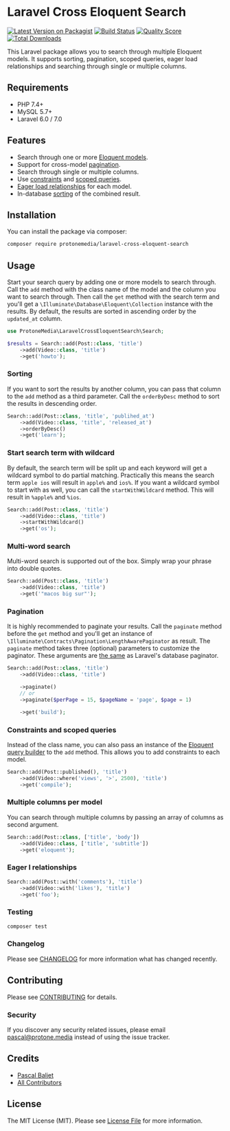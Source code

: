 # Laravel Cross Eloquent Search

[![Latest Version on Packagist](https://img.shields.io/packagist/v/protonemedia/laravel-cross-eloquent-search.svg?style=flat-square)](https://packagist.org/packages/protonemedia/laravel-cross-eloquent-search)
[![Build Status](https://img.shields.io/travis/pascalbaljetmedia/laravel-cross-eloquent-search/master.svg?style=flat-square)](https://travis-ci.org/pascalbaljetmedia/laravel-cross-eloquent-search)
[![Quality Score](https://img.shields.io/scrutinizer/g/pascalbaljetmedia/laravel-cross-eloquent-search.svg?style=flat-square)](https://scrutinizer-ci.com/g/pascalbaljetmedia/laravel-cross-eloquent-search)
[![Total Downloads](https://img.shields.io/packagist/dt/protonemedia/laravel-cross-eloquent-search.svg?style=flat-square)](https://packagist.org/packages/protonemedia/laravel-cross-eloquent-search)

This Laravel package allows you to search through multiple Eloquent models. It supports sorting, pagination, scoped queries, eager load relationships and searching through single or multiple columns.

## Requirements

* PHP 7.4+
* MySQL 5.7+
* Laravel 6.0 / 7.0

## Features

* Search through one or more [Eloquent models](https://laravel.com/docs/master/eloquent).
* Support for cross-model [pagination](https://laravel.com/docs/master/pagination#introduction).
* Search through single or multiple columns.
* Use [constraints](https://laravel.com/docs/master/eloquent#retrieving-models) and [scoped queries](https://laravel.com/docs/master/eloquent#query-scopes).
* [Eager load relationships](https://laravel.com/docs/master/eloquent-relationships#eager-loading) for each model.
* In-database [sorting](https://laravel.com/docs/master/queries#ordering-grouping-limit-and-offset) of the combined result.

## Installation

You can install the package via composer:

```bash
composer require protonemedia/laravel-cross-eloquent-search
```

## Usage

Start your search query by adding one or more models to search through. Call the `add` method with the class name of the model and the column you want to search through. Then call the `get` method with the search term and you'll get a `\Illuminate\Database\Eloquent\Collection` instance with the results. By default, the results are sorted in ascending order by the `updated_at` column.

```php
use ProtoneMedia\LaravelCrossEloquentSearch\Search;

$results = Search::add(Post::class, 'title')
    ->add(Video::class, 'title')
    ->get('howto');
```

### Sorting

If you want to sort the results by another column, you can pass that column to the `add` method as a third parameter. Call the `orderByDesc` method to sort the results in descending order.

```php
Search::add(Post::class, 'title', 'publihed_at')
    ->add(Video::class, 'title', 'released_at')
    ->orderByDesc()
    ->get('learn');
```

### Start search term with wildcard

By default, the search term will be split up and each keyword will get a wildcard symbol to do partial matching. Practically this means the search term `apple ios` will result in `apple%` and `ios%`. If you want a wildcard symbol to start with as well, you can call the `startWithWildcard` method. This will result in `%apple%` and `%ios`.

```php
Search::add(Post::class, 'title')
    ->add(Video::class, 'title')
    ->startWithWildcard()
    ->get('os');
```

### Multi-word search

Multi-word search is supported out of the box. Simply wrap your phrase into double quotes.

```php
Search::add(Post::class, 'title')
    ->add(Video::class, 'title')
    ->get('"macos big sur"');
```

### Pagination

It is highly recommended to paginate your results. Call the `paginate` method before the `get` method and you'll get an instance of `\Illuminate\Contracts\Pagination\LengthAwarePaginator` as result. The `paginate` method takes three (optional) parameters to customize the paginator. These arguments are [the same](https://laravel.com/docs/master/pagination#introduction) as Laravel's database paginator.

```php
Search::add(Post::class, 'title')
    ->add(Video::class, 'title')

    ->paginate()
    // or
    ->paginate($perPage = 15, $pageName = 'page', $page = 1)

    ->get('build');
```

### Constraints and scoped queries

Instead of the class name, you can also pass an instance of the [Eloquent query builder](https://laravel.com/docs/master/eloquent#retrieving-models) to the `add` method. This allows you to add constraints to each model.

```php
Search::add(Post::published(), 'title')
    ->add(Video::where('views', '>', 2500), 'title')
    ->get('compile');
```

### Multiple columns per model

You can search through multiple columns by passing an array of columns as second argument.

```php
Search::add(Post::class, ['title', 'body'])
    ->add(Video::class, ['title', 'subtitle'])
    ->get('eloquent');
```


### Eager l relationships

```php
Search::add(Post::with('comments'), 'title')
    ->add(Video::with('likes'), 'title')
    ->get('foo');
```

### Testing

``` bash
composer test
```

### Changelog

Please see [CHANGELOG](CHANGELOG.md) for more information what has changed recently.

## Contributing

Please see [CONTRIBUTING](CONTRIBUTING.md) for details.

### Security

If you discover any security related issues, please email pascal@protone.media instead of using the issue tracker.

## Credits

- [Pascal Baljet](https://github.com/protonemedia)
- [All Contributors](../../contributors)

## License

The MIT License (MIT). Please see [License File](LICENSE.md) for more information.
